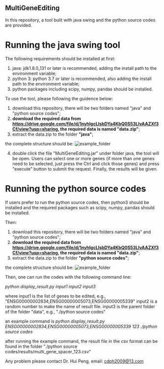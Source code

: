 ## MultiGeneEditing
 
In this repository, a tool bulit with java swing and the python source codes are provided.

# Running the java swing tool
The following requirements should be installed at first:
1. java: jdk1.8.0_131 or later is recommended, adding the install path to the environment variable;
2. python 3: python 3.7 or later is recommended, also adding the install path to the environment variable;
3. python packages including scipy, numpy, pandas should be installed.

To use the tool, please following the guidence below:
1. download this repository, there will be two folders named "java" and "python source codes";
2. **download the required data from https://drive.google.com/file/d/1nyhlgcLlsbDYa4KbQ0S53LIvAAZXf3Cf/view?usp=sharing, the required data is named "data.zip"**;
3. extract the data.zip to the folder **"java"**;

the complete structure should be:
![example_folder](https://github.com/PennHui2016/images/blob/master/eg_folder1.png)

4. double click the file "MultiGeneEditing.jar" under folder java, the tool will be open. Users can select one or more genes (if more than one genes need to be selected, just press the Ctrl and click those genes) and press "execute" button to submit the request. Finally, the results will be given.

# Running the python source codes
If users prefer to run the python source codes, then
python3 should be installed and the required packages such as scipy, numpy, pandas should be installed.

Then:
1. download this repository, there will be two folders named "java" and "python source codes";
2. **download the required data from https://drive.google.com/file/d/1nyhlgcLlsbDYa4KbQ0S53LIvAAZXf3Cf/view?usp=sharing, the required data is named "data.zip"**;
3. extract the data.zip to the folder **"python source codes"**;

the complete structure should be:
![example_folder](https://github.com/PennHui2016/images/blob/master/eg_folder2.png)

Then, one can run the codes with the following command line:
  
   *python display_result.py input1 input2 input3*
   
   where input1 is the list of genes to be edited, e.g., "ENSG00000002834,ENSG00000005073,ENSG00000005339"
         input2 is a random number to make the name of result file.
         input3 is the parent folder of the folder "data", e.g., "./python source codes"
   
   an example command is 
   *python display_result.py ENSG00000002834,ENSG00000005073,ENSG00000005339 123 ./python source codes*
   
 after running the example command, the result file in the csv format can be found in the folder "./python source codes/results/multi_gene_spacer_123.csv"
 
 Any problem please contact Dr. Hui Peng, email: cdph2009@13.com
